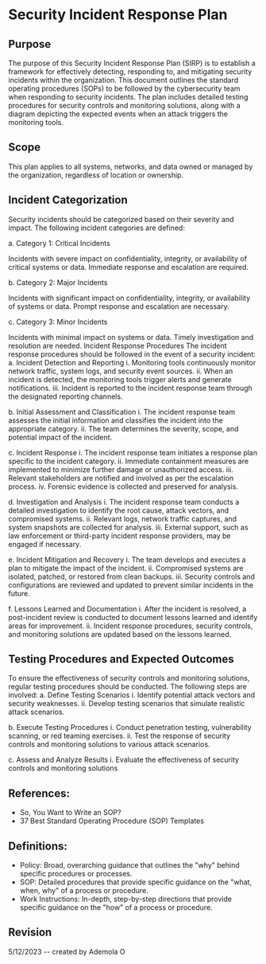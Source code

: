 # Security Incident Response Plan

## Purpose
The purpose of this Security Incident Response Plan (SIRP) is to establish a framework for effectively detecting, responding to, and mitigating security incidents within the organization. This document outlines the standard operating procedures (SOPs) to be followed by the cybersecurity team when responding to security incidents. The plan includes detailed testing procedures for security controls and monitoring solutions, along with a diagram depicting the expected events when an attack triggers the monitoring tools.

## Scope
This plan applies to all systems, networks, and data owned or managed by the organization, regardless of location or ownership.

## Incident Categorization
Security incidents should be categorized based on their severity and impact. The following incident categories are defined:

a. Category 1: Critical Incidents

Incidents with severe impact on confidentiality, integrity, or availability of critical systems or data.
Immediate response and escalation are required.

b. Category 2: Major Incidents

Incidents with significant impact on confidentiality, integrity, or availability of systems or data.
Prompt response and escalation are necessary.

c. Category 3: Minor Incidents

Incidents with minimal impact on systems or data.
Timely investigation and resolution are needed.
Incident Response Procedures
The incident response procedures should be followed in the event of a security incident:
a. Incident Detection and Reporting
i. Monitoring tools continuously monitor network traffic, system logs, and security event sources.
ii. When an incident is detected, the monitoring tools trigger alerts and generate notifications.
iii. Incident is reported to the incident response team through the designated reporting channels.

b. Initial Assessment and Classification
i. The incident response team assesses the initial information and classifies the incident into the appropriate category.
ii. The team determines the severity, scope, and potential impact of the incident.

c. Incident Response
i. The incident response team initiates a response plan specific to the incident category.
ii. Immediate containment measures are implemented to minimize further damage or unauthorized access.
iii. Relevant stakeholders are notified and involved as per the escalation process.
iv. Forensic evidence is collected and preserved for analysis.

d. Investigation and Analysis
i. The incident response team conducts a detailed investigation to identify the root cause, attack vectors, and compromised systems.
ii. Relevant logs, network traffic captures, and system snapshots are collected for analysis.
iii. External support, such as law enforcement or third-party incident response providers, may be engaged if necessary.

e. Incident Mitigation and Recovery
i. The team develops and executes a plan to mitigate the impact of the incident.
ii. Compromised systems are isolated, patched, or restored from clean backups.
iii. Security controls and configurations are reviewed and updated to prevent similar incidents in the future.

f. Lessons Learned and Documentation
i. After the incident is resolved, a post-incident review is conducted to document lessons learned and identify areas for improvement.
ii. Incident response procedures, security controls, and monitoring solutions are updated based on the lessons learned.

## Testing Procedures and Expected Outcomes
To ensure the effectiveness of security controls and monitoring solutions, regular testing procedures should be conducted. The following steps are involved:
a. Define Testing Scenarios
i. Identify potential attack vectors and security weaknesses.
ii. Develop testing scenarios that simulate realistic attack scenarios.

b. Execute Testing Procedures
i. Conduct penetration testing, vulnerability scanning, or red teaming exercises.
ii. Test the response of security controls and monitoring solutions to various attack scenarios.

c. Assess and Analyze Results
i. Evaluate the effectiveness of security controls and monitoring solutions

## References:
- So, You Want to Write an SOP?
- 37 Best Standard Operating Procedure (SOP) Templates

## Definitions:
- Policy: Broad, overarching guidance that outlines the "why" behind specific procedures or processes.
- SOP: Detailed procedures that provide specific guidance on the "what, when, why" of a process or procedure.
- Work Instructions: In-depth, step-by-step directions that provide specific guidance on the "how" of a process or procedure.

## Revision
5/12/2023 -- created by Ademola O
